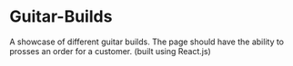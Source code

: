 # Guitar-Builds
A showcase of different guitar builds. The page should have the ability to prosses an order for a customer. (built using React.js)

